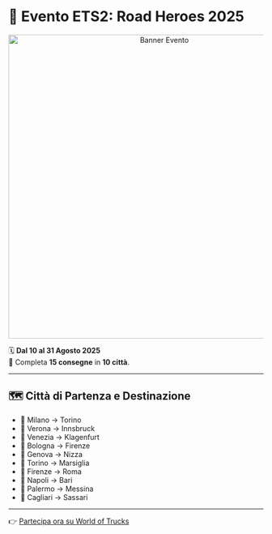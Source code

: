 # 🚚 Evento ETS2: Road Heroes 2025

<p align="center">
  <img src="https://i.imgur.com/vZbx0aq.png" alt="Banner Evento" width="600"/>
</p>

🗓️ **Dal 10 al 31 Agosto 2025**  
🎯 Completa **15 consegne** in **10 città**.

---

## 🗺️ Città di Partenza e Destinazione

- 📍 Milano → Torino  
- 📍 Verona → Innsbruck  
- 📍 Venezia → Klagenfurt  
- 📍 Bologna → Firenze  
- 📍 Genova → Nizza  
- 📍 Torino → Marsiglia  
- 📍 Firenze → Roma  
- 📍 Napoli → Bari  
- 📍 Palermo → Messina  
- 📍 Cagliari → Sassari

---

👉 [Partecipa ora su World of Trucks](https://www.worldoftrucks.com/en/events)
